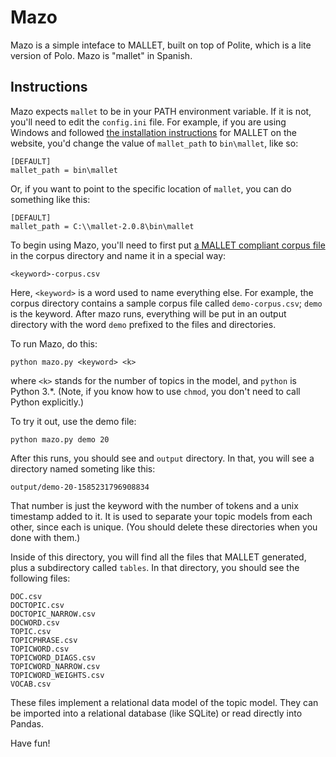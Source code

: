 # Mazo
Mazo is a simple inteface to MALLET, built on top of Polite, which is a lite version of Polo. Mazo is "mallet" in Spanish.

## Instructions

Mazo expects `mallet` to be in your PATH environment variable. If it is not, you'll need to edit the `config.ini` file. For example, if you are using Windows and followed [the installation instructions](http://mallet.cs.umass.edu/download.php) for MALLET on the website, you'd change the value of `mallet_path` to `bin\mallet`, like so:

```
[DEFAULT]
mallet_path = bin\mallet
``` 

Or, if you want to point to the specific location of `mallet`, you can do something like this:

```
[DEFAULT]
mallet_path = C:\\mallet-2.0.8\bin\mallet
```

To begin using Mazo, you'll need to first put [a MALLET compliant corpus file](http://mallet.cs.umass.edu/import.php) in the corpus directory and name it in a special way:

```
<keyword>-corpus.csv
```

Here, `<keyword>` is a word used to name everything else. For example, the corpus directory contains a sample corpus file called `demo-corpus.csv`; `demo` is the keyword. After mazo runs, everything will be put in an output directory with the word `demo` prefixed to the files and directories.

To run Mazo, do this:

```
python mazo.py <keyword> <k>
```

where `<k>` stands for the number of topics in the model, and `python` is Python 3.*. (Note, if you know how to use `chmod`, you don't need to call Python explicitly.)

To try it out, use the demo file:

```
python mazo.py demo 20
```

After this runs, you should see and `output` directory. In that, you will see a directory named someting like this:

```buildoutcfg
output/demo-20-1585231796908834
```

That number is just the keyword with the number of tokens and a unix timestamp added to it. It is used to separate your topic models from each other, since each is unique. (You should delete these directories when you done with them.)

Inside of this directory, you will find all the files that MALLET generated, plus a subdirectory called `tables`. In that directory, you should see the following files:

```buildoutcfg
DOC.csv
DOCTOPIC.csv
DOCTOPIC_NARROW.csv
DOCWORD.csv
TOPIC.csv
TOPICPHRASE.csv
TOPICWORD.csv
TOPICWORD_DIAGS.csv
TOPICWORD_NARROW.csv
TOPICWORD_WEIGHTS.csv
VOCAB.csv
```

These files implement a relational data model of the topic model. They can be imported into a relational database (like SQLite) or read directly into Pandas. 

Have fun!
